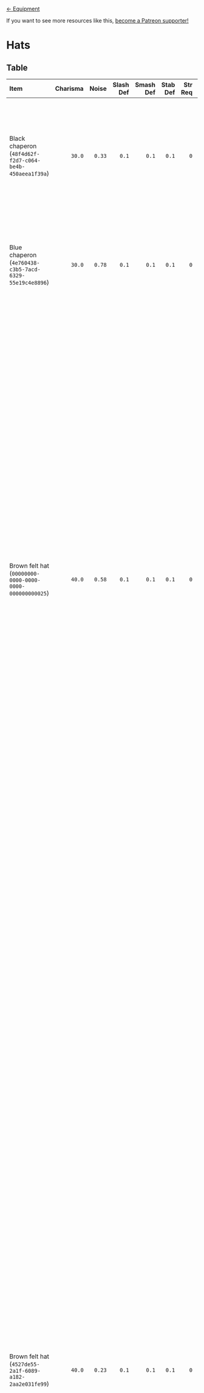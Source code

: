 <!-- TITLE: Hats -->

[&larr; Equipment](/kingdomcome/equipment)

If you want to see more resources like this, [become a Patreon supporter!](https://www.patreon.com/fireundubh)

# Hats

## Table

Item | Charisma | Noise | Slash Def | Smash Def | Stab Def | Str Req | Value | Weight | V/W Ratio | Locations
:--- | ---: | ---: | ---: | ---: | ---: | ---: | ---: | ---: | ---: | :---
Black chaperon<br>(`48f4d62f-f2d7-c064-be4b-450aeea1f39a`) | `30.0` | `0.33` | `0.1` | `0.1` | `0.1` | `0` | `353.6` | `2.0` | `176.8` | Looted from Bandit at Sassau<br>Looted from Tournament Master at Rattay<br>Looted from Trader at Random Event<br>Looted from Villager at Random Event<br>Looted from Villager at Talmberg<br>Looted from Villager at Uzhitz<br>Stash (`2562.989`, `445.22748`, `73.752541`)
Blue chaperon<br>(`4e760438-c3b5-7acd-6329-55e19c4e8896`) | `30.0` | `0.78` | `0.1` | `0.1` | `0.1` | `0` | `342.5` | `2.0` | `171.25` | Looted from Swordsmith at Rattay swordsmith<br>Looted from Trader at Random Event<br>Looted from Trader at Uzhitz<br>Looted from Villager at Random Event<br>Sold by tailor at Ledetchko<br>Stash (`1334.6022`, `3232.0093`, `66.494972`)
Brown felt hat<br>(`00000000-0000-0000-0000-000000000025`) | `40.0` | `0.58` | `0.1` | `0.1` | `0.1` | `0` | `13.9` | `1.0` | `13.9` | Looted from Archery master at Uzhitz master archer<br>Looted from Bandit at Random Event<br>Looted from Beggar at Monastery<br>Looted from Beran at Skalitz<br>Looted from Elderly man at Rattay Outskirts<br>Looted from Miller at Sassau<br>Looted from Quarryman at Talmberg<br>Looted from Ruffian at Random Event<br>Looted from Shop guard at Uzhitz<br>Looted from Tonda at Skalitz<br>Looted from Townsman at Rattay<br>Looted from Townsman at Sassau<br>Looted from Trader at Random Event<br>Looted from Trader at Random Event (Random Event)<br>Looted from Trader at Rattay<br>Looted from Trader at Rattay grocer<br>Looted from Trader at Uzhitz<br>Looted from Villager at Ledetchko<br>Looted from Villager at Neuhof<br>Looted from Villager at Random Event<br>Looted from Villager at Rattay Outskirts<br>Looted from Villager at Samopesh<br>Looted from Villager at Skalitz<br>Looted from Villager at Talmberg<br>Looted from Villager at Uzhitz<br>Looted from Watchman at Merhojed<br>Looted from Wayfarer at Ledetchko<br>Looted from Wayfarer at Skalitz<br>Looted from Wayfarer at Uzhitz<br>Looted from Wayfarer at Vranik<br>Sold by tailor at Ledetchko<br>Stash (`684.40808`, `3486.5247`, `59.623215`)
Brown felt hat<br>(`4527de55-2a1f-6089-a182-2aa2e031fe99`) | `40.0` | `0.23` | `0.1` | `0.1` | `0.1` | `0` | `40.4` | `1.0` | `40.4` | Looted from Artisan at Rattay<br>Looted from Artisan at Talmberg<br>Looted from Artisan at Uzhitz<br>Looted from Bandit at Ledetchko<br>Looted from Bandit at Neuhof<br>Looted from Bandit at Random Event<br>Looted from Bandit at Rattay Outskirts<br>Looted from Bandit at Sassau<br>Looted from Bandit at Skalitz<br>Looted from Bandit at Talmberg<br>Looted from Bandit at Talmberg (Quest: Out of the Frying Pan)<br>Looted from Bandit at Vranik<br>Looted from Beggar at Random Event (Random Event)<br>Looted from Black Lukesh at Talmberg<br>Looted from Blacksmith at Rattay blacksmith<br>Looted from Blacksmith at Skalitz blacksmith<br>Looted from Charcoal-burner at Highlands<br>Looted from Charcoal-burner at Rattay Outskirts<br>Looted from Charcoal-burner spokesman at Highlands<br>Looted from Crimp at Sassau<br>Looted from Executioner's henchman at Rattay<br>Looted from Gamekeeper at Random Event<br>Looted from Guard at Ledetchko<br>Looted from Guard at Neuhof<br>Looted from Guard at Random Event<br>Looted from Guard at Rattay<br>Looted from Guard at Talmberg<br>Looted from Johann at Merhojed<br>Looted from Mark at Neuhof<br>Looted from Miller's debt collector at Rattay<br>Looted from Miner at Skalitz<br>Looted from Poacher at Random Event<br>Looted from Soldier at Talmberg (Quest: An Oath Is An Oath)<br>Looted from Soldier at Vranik<br>Looted from Stonemason at Monastery<br>Looted from Stump at Sassau<br>Looted from Tanner at Ledetchko tanner<br>Looted from Townsman at Rattay<br>Looted from Townsman at Sassau<br>Looted from Trader at Random Event<br>Looted from Trader at Random Event (Random Event)<br>Looted from Villager at Ledetchko<br>Looted from Villager at Random Event<br>Looted from Villager at Sassau<br>Looted from Villager at Skalitz<br>Looted from Villager at Uzhitz<br>Looted from Watchman at Ledetchko<br>Looted from Watchman at Uzhitz<br>Looted from Wayfarer at Ledetchko<br>Looted from Wayfarer at Merhojed<br>Looted from Wayfarer at Neuhof<br>Looted from Wayfarer at Rattay<br>Looted from Wayfarer at Sassau<br>Looted from Wayfarer at Skalitz<br>Looted from Wayfarer at Uzhitz<br>Looted from Wayfarer at Vranik<br>Looted from Woodcutter at Inn in the Glade<br>Looted from Woodcutter at Pribislavitz<br>Looted from Woodcutter at Talmberg<br>Stash (`1011.6976`, `955.25031`, `134.04269`)
Brown felt hat<br>(`4c812542-2acf-0481-ec8a-adb77c057495`) | `40.0` | `0.23` | `0.1` | `0.1` | `0.1` | `0` | `38.2` | `1.0` | `38.2` | Looted from Bandit at Highlands<br>Looted from Bandit at Neuhof<br>Looted from Bandit at Pribislavitz<br>Looted from Bandit at Random Event<br>Looted from Bandit at Skalitz<br>Looted from Bandit at Talmberg<br>Looted from Bandit at Vranik<br>Looted from Butcher at Sassau butcher<br>Looted from Gamekeeper at Random Event<br>Looted from Guard at Merhojed<br>Looted from Guard at Random Event<br>Looted from Master Ota at Sassau<br>Looted from Poacher at Random Event<br>Looted from Poacher at Talmberg<br>Looted from Shop guard at Rattay shoemaker<br>Looted from Shop guard at Sassau baker<br>Looted from Soldier at Pribislavitz (Quest: Baptism of Fire)<br>Looted from Soldier at Talmberg (Quest: An Oath Is An Oath)<br>Looted from Soldier at Vranik<br>Looted from Trader at Random Event<br>Looted from Trader at Random Event (Random Event)<br>Looted from Villager at Highlands<br>Looted from Villager at Ledetchko<br>Looted from Villager at Merhojed<br>Looted from Villager at Random Event<br>Looted from Villager at Talmberg<br>Looted from Villager at Uzhitz<br>Looted from Watchman at Samopesh<br>Looted from Wayfarer at Rattay<br>Looted from Wayfarer at Skalitz<br>Sold by tailor at Sassau
Brown felt hat<br>(`c80e67a7-8dbd-4662-ae63-26a92b6ae28b`) | `45.0` | `0.19` | `0.2` | `0.2` | `0.1` | `0` | `0.0` | `1.0` | `0.0` | 
Cuman cap<br>(`4ef61ee8-aaff-7b19-9b2f-3310e7ee72be`) | `40.0` | `0.58` | `0.1` | `0.1` | `0.1` | `0` | `13.7` | `1.0` | `13.7` | Looted from Cuman at Pribislavitz (Quest: Baptism of Fire)<br>Looted from Cuman at Random Event<br>Looted from Cuman at Skalitz (Quest: Run!)<br>`Cuman001PresetTestInv`
Fashionable hat<br>(`452c1f85-3219-c7fc-8d0c-de1d0b4d9885`) | `30.0` | `0.88` | `0.1` | `0.1` | `0.1` | `0` | `461.3` | `1.0` | `461.3` | Looted from Racer at Talmberg<br>Looted from Tailor at Rattay tailor<br>Looted from Townsman at Rattay<br>Looted from Townsman at Sassau
Green felt hat<br>(`43dd7f89-93d5-801a-7dc6-824c367284b4`) | `40.0` | `0.58` | `0.1` | `0.1` | `0.1` | `0` | `13.9` | `1.0` | `13.9` | Looted from Bandit at Random Event<br>Looted from Bandit at Sassau<br>Looted from Bandit at Vranik<br>Looted from Townsman at Rattay<br>Looted from Villager at Random Event<br>Looted from Villager at Skalitz<br>Looted from Villager at Uzhitz<br>Looted from Wayfarer at Samopesh<br>Looted from Wayfarer at Skalitz<br>Looted from Wayfarer at Uzhitz<br>Sold by tailor at Ledetchko
Green merchant's hat<br>(`49160240-18dd-dc84-66fe-2ed005eba1b9`) | `40.0` | `0.83` | `0.1` | `0.1` | `0.1` | `0` | `92.6` | `1.0` | `92.6` | Looted from Innkeeper at Rattay<br>Looted from Innkeeper at Rattay Outskirts innkeeper<br>Looted from Innkeeper at Samopesh innkeeper<br>Looted from Innkeeper at Sassau innkeeper<br>Looted from Tobias Feyfar at Rattay<br>Looted from Tobias Feyfar at Skalitz<br>Sold by tailor at Sassau<br>Stash (`2500.4463`, `582.29437`, `87.035141`)<br>Stash (`2575.5322`, `443.86639`, `69.880531`)
Grey felt hat<br>(`48641946-e22a-7925-8120-9f8825df12ac`) | `40.0` | `0.58` | `0.1` | `0.1` | `0.1` | `0` | `13.6` | `1.0` | `13.6` | Looted from Bandit at Random Event<br>Looted from Townsman at Rattay<br>Looted from Villager at Inn in the Glade<br>Looted from Villager at Ledetchko<br>Looted from Villager at Skalitz<br>Looted from Wayfarer at Rattay<br>Looted from Wayfarer at Skalitz<br>Looted from Wayfarer at Uzhitz<br>Looted from Zach at Sassau
Hunting cap<br>(`48c1161d-7bdf-52ff-75a5-3c210060ae8a`) | `40.0` | `0.83` | `0.1` | `0.1` | `0.1` | `0` | `185.0` | `1.0` | `185.0` | Looted from Racer at Talmberg<br>Looted from Scribe at Uzhitz scribe<br>Looted from Wayfarer at Uzhitz<br>Sold by tailor at Sassau<br>Stash (`2496.0422`, `2818.1426`, `99.002113`)
Merchant's blue hat<br>(`41e70a43-df7c-9acc-afe6-42dc972ee891`) | `40.0` | `0.83` | `0.1` | `0.1` | `0.1` | `0` | `92.6` | `1.0` | `92.6` | Looted from Apothecary at Sassau apothecary<br>Looted from Innkeeper at Ledetchko innkeeper<br>Looted from Innkeeper at Uzhitz innkeeper<br>Looted from Trader at Skalitz<br>Sold by tailor at Ledetchko
Miller's cap<br>(`4a4d56b4-8c9c-7840-6398-dbfe8132d78b`) | `30.0` | `0.83` | `0.1` | `0.1` | `0.1` | `0` | `6.9` | `1.0` | `6.9` | Looted from Baker at Ledetchko baker<br>Looted from Baker at Rattay baker<br>Looted from Baker at Sassau baker<br>Looted from Baker at Uzhitz baker<br>Looted from Miller Oliver at Ledetchko Mill<br>Looted from Miller Peshek at Rattay<br>Looted from Miller Simon at Katsek<br>Looted from Miller Woyzeck at Kohelnitz<br>Looted from Miller at Budin<br>Looted from Miller at Ledetchko miller<br>Looted from Miller at Sassau<br>Looted from Villager at Merhojed
Nobleman's hat<br>(`42663739-349d-8b14-a737-8cd056f7559e`) | `30.0` | `0.93` | `0.1` | `0.1` | `0.1` | `0` | `1030.9` | `1.0` | `1030.9` | Looted from Karl at Sassau<br>Looted from Peychar at Sassau<br>Looted from Racer at Talmberg<br>Looted from Trader at Random Event<br>Sold by tailor at Ledetchko
Olive felt hat<br>(`415cb852-5910-50cf-9802-4375257dd3b5`) | `40.0` | `0.58` | `0.1` | `0.1` | `0.1` | `0` | `13.9` | `1.0` | `13.9` | Looted from Bailiff at Samopesh<br>Looted from Butcher at Ledetchko butcher<br>Looted from Trader at Random Event<br>Looted from Wolfram Pruda at Rattay<br>Sold by tailor at Sassau
Orange felt hat<br>(`4bf98be0-1893-bb82-3ddb-5dd35b0f84b1`) | `40.0` | `0.43` | `0.1` | `0.1` | `0.1` | `0` | `21.5` | `1.0` | `21.5` | Looted from Bandit at Random Event<br>Looted from Beggar at Random Event (Random Event)<br>Looted from Blacksmith at Talmberg<br>Looted from Borya at Rovna<br>Looted from Butcher at Sassau butcher<br>Looted from Father at Skalitz<br>Looted from Florian at Sassau<br>Looted from Guard at Merhojed<br>Looted from Guardian Manfred at Sassau<br>Looted from Leshek at Monastery<br>Looted from Shop guard at Rattay baker<br>Looted from Shop guard at Sassau butcher<br>Looted from Swordsmith at Sassau swordsmith<br>Looted from Townsman at Rattay<br>Looted from Trader at Random Event<br>Looted from Vatzek at Ledetchko<br>Looted from Villager at Ledetchko<br>Looted from Villager at Neuhof<br>Looted from Villager at Rattay<br>Looted from Villager at Sassau<br>Looted from Villager at Talmberg<br>Looted from Wayfarer at Neuhof<br>Looted from Wayfarer at Samopesh<br>Looted from Wayfarer at Sassau<br>Looted from Wayfarer at Skalitz<br>Looted from Wayfarer at Uzhitz<br>Sold by tailor at Sassau
Pointed green hat<br>(`4fb18a35-7abd-d93d-ac7e-c5a1d6bf809f`) | `40.0` | `0.68` | `0.1` | `0.1` | `0.1` | `0` | `185.2` | `1.0` | `185.2` | Looted from Beggar at Random Event<br>Looted from Gamekeeper at Random Event<br>Looted from Guard at Random Event<br>Looted from Guard at Talmberg<br>Looted from Hanekin Hare at Talmberg<br>Looted from Huntsman Berthold at Rattay<br>Looted from Milan at Rattay<br>Looted from Poacher at Random Event<br>Looted from Punch at Sassau<br>Looted from Quartermaster at Talmberg<br>Looted from Soldier at Vranik<br>Looted from Townsman at Rattay<br>Looted from Villager at Ledetchko<br>Looted from Villager at Uzhitz<br>Looted from Wayfarer at Ledetchko<br>Looted from Wayfarer at Sassau<br>Looted from Wayfarer at Skalitz<br>Sold by tailor at Sassau
Pointed red hat<br>(`491a1973-e6d2-e04d-f718-8f24db2ec4bb`) | `40.0` | `0.78` | `0.1` | `0.1` | `0.1` | `0` | `185.0` | `1.0` | `185.0` | Looted from Armoursmith at Rattay armourer<br>Looted from Bandit at Random Event<br>Looted from Bandit at Vranik<br>Looted from Guard at Merhojed<br>Looted from Guard at Random Event<br>Looted from Guard at Rattay<br>Looted from Guard at Talmberg<br>Looted from Guard at Uzhitz<br>Looted from Nicholas at Talmberg<br>Looted from Soldier at Pribislavitz (Quest: Baptism of Fire)<br>Looted from Trader at Random Event<br>Looted from Villager at Random Event<br>Looted from Zmola at Monastery<br>Sold by tailor at Ledetchko
Pointed yellow hat<br>(`4a5ec182-a249-b5d8-9975-b8fa57d5ae9f`) | `40.0` | `0.68` | `0.1` | `0.1` | `0.1` | `0` | `185.2` | `1.0` | `185.2` | Looted from Artisan at Talmberg<br>Looted from Bandit at Random Event<br>Looted from Gamekeeper at Random Event<br>Looted from Guard at Rattay<br>Looted from Guard at Talmberg<br>Looted from Poacher at Talmberg<br>Looted from Racer at Talmberg<br>Looted from Refugee at Rattay<br>Looted from Tailor at Ledetchko tailor<br>Looted from Townsman at Random Event<br>Looted from Townsman at Rattay<br>Looted from Townsman at Sassau<br>Looted from Trader at Random Event<br>Looted from Villager at Ledetchko<br>Looted from Villager at Samopesh<br>Looted from Villager at Sassau<br>Looted from Villager at Talmberg<br>Looted from Villager at Uzhitz<br>Looted from Wayfarer at Ledetchko<br>Looted from Wayfarer at Neuhof<br>Looted from Wayfarer at Skalitz<br>Looted from Wayfarer at Uzhitz<br>Sold by tailor at Ledetchko
Red chaperon<br>(`4498482d-a404-5646-16d0-f49eaac6d58e`) | `30.0` | `0.78` | `0.1` | `0.1` | `0.1` | `0` | `342.5` | `2.0` | `171.25` | Looted from Archery master at Rattay master archer<br>Looted from Bailiff at Ledetchko<br>Looted from Bailiff at Rattay<br>Looted from Bailiff at Uzhitz<br>Looted from Bandit at Random Event<br>Looted from Circator at Monastery<br>Looted from Master Jerome at Sassau<br>Looted from Racer at Talmberg<br>Looted from Scribe at Talmberg<br>Looted from Tailor at Sassau tailor<br>Looted from Townsman at Rattay<br>Looted from Trader at Random Event<br>Looted from Wayfarer at Rattay<br>Stash (`1006.2407`, `1512.1093`, `27.80562`)
Red felt hat<br>(`43dc25b5-3962-a772-7eeb-dd7820574395`) | `40.0` | `0.58` | `0.1` | `0.1` | `0.1` | `0` | `16.0` | `1.0` | `16.0` | Looted from Apothecary at Rattay apothecary Konyash<br>Looted from Bandit at Random Event<br>Looted from Martin Viezek at Sassau<br>Looted from Pavel at Uzhitz<br>Looted from Townsman at Rattay<br>Looted from Townsman at Sassau<br>Looted from Villager at Skalitz<br>Sold by tailor at Ledetchko
Red merchant's hat<br>(`40d19389-b8e6-8f54-cf74-f3715b0cea8c`) | `40.0` | `0.83` | `0.1` | `0.1` | `0.1` | `0` | `92.6` | `1.0` | `92.6` | Looted from Artisan at Sassau<br>Looted from Bandit at Random Event<br>Looted from Cobbler at Rattay shoemaker<br>Looted from Fresco Master at Sassau<br>Looted from Innkeeper at Rattay<br>Looted from Innkeeper at Rattay innkeeper<br>Looted from Innkeeper at Talmberg innkeeper<br>Looted from Konrad Hagen at Rattay<br>Looted from Sasau scribe at Sassau scribe<br>Looted from Sebastian vom Berg at Monastery<br>Looted from Townsman at Rattay<br>Looted from Trader at Neuhof<br>Looted from Trader at Random Event<br>Looted from Trader at Rattay<br>Looted from Trader at Rattay trader<br>Looted from Trader at Skalitz<br>Looted from Villager at Merhojed innkeeper<br>Looted from Villager at Monastery<br>Looted from Villager at Random Event<br>Looted from Wayfarer at Rattay<br>Looted from Wayfarer at Sassau<br>Stash (`1006.2407`, `1512.1093`, `27.80562`)<br>Stash (`3556.4016`, `1528.4005`, `129.94656`)
Straw hat<br>(`4daf7e11-bd8a-5e7a-181d-37c790ba1c95`) | `30.0` | `0.83` | `0.1` | `0.1` | `0.1` | `0` | `6.9` | `1.0` | `6.9` | Looted from Bandit at Random Event<br>Looted from Bandit at Skalitz<br>Looted from Bandit at Uzhitz<br>Looted from Beggar at Random Event<br>Looted from Charcoal-burner at Sassau<br>Looted from Crimp at Vranik<br>Looted from Daniel at Merhojed<br>Looted from Farmhand at Sassau<br>Looted from Guard at Skalitz<br>Looted from Guard at Talmberg<br>Looted from Head Groom at Uzhitz<br>Looted from Miner at Skalitz<br>Looted from Refugee at Rattay<br>Looted from Sir Hanush of Leipa at Rattay<br>Looted from Townsman at Rattay<br>Looted from Townsman at Sassau<br>Looted from Trader at Random Event (Random Event)<br>Looted from Trader at Rattay<br>Looted from Tramp at Rovna<br>Looted from Villager at Highlands<br>Looted from Villager at Inn in the Glade<br>Looted from Villager at Ledetchko<br>Looted from Villager at Merhojed<br>Looted from Villager at Neuhof<br>Looted from Villager at Random Event<br>Looted from Villager at Samopesh<br>Looted from Villager at Sassau<br>Looted from Villager at Skalitz<br>Looted from Villager at Talmberg<br>Looted from Villager at Uzhitz<br>Looted from Wayfarer at Ledetchko<br>Looted from Wayfarer at Rattay<br>Looted from Wayfarer at Samopesh<br>Looted from Wayfarer at Sassau<br>Looted from Wayfarer at Skalitz<br>Looted from Wayfarer at Uzhitz<br>Looted from Wayfarer at Vranik<br>Looted from Woodcutter at Rattay
Yellow chaperon<br>(`42566810-49be-e92f-5181-705bdd2eb1ae`) | `30.0` | `0.83` | `0.1` | `0.1` | `0.1` | `0` | `342.5` | `2.0` | `171.25` | Looted from Bailiff at Sassau<br>Looted from Trader at Random Event<br>Looted from Trader at Skalitz<br>Looted from Trader at Uzhitz<br>Looted from Villager at Random Event<br>Sold by tailor at Ledetchko
Yellow felt hat<br>(`450ee588-bc3d-d0ed-69a8-eea895d9998c`) | `40.0` | `0.58` | `0.1` | `0.1` | `0.1` | `0` | `15.9` | `1.0` | `15.9` | Stash (`2336.863`, `2756.2109`, `106.89727`)
